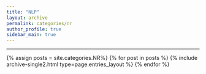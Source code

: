 ```yaml
---
title: "NLP"
layout: archive
permalink: categories/nr
author_profile: true
sidebar_main: true
---
```


<!-- 공백이 포함되어 있는 카테고리 이름의 경우 site.categories.['a b c'] 이런식으로! -->

***

{% assign posts = site.categories.NR%}
{% for post in posts %} {% include archive-single2.html type=page.entries_layout %} {% endfor %}

